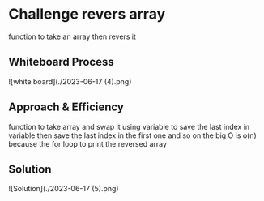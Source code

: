 # Challenge revers array

function to take an array then revers it 

## Whiteboard Process
![white board](./2023-06-17 (4).png)

## Approach & Efficiency

function to take array and swap it using variable to save the last index in variable then save the last index in the first one and so on 
the big O is o(n) because the for loop to print the reversed array 

## Solution
![Solution](./2023-06-17 (5).png)

